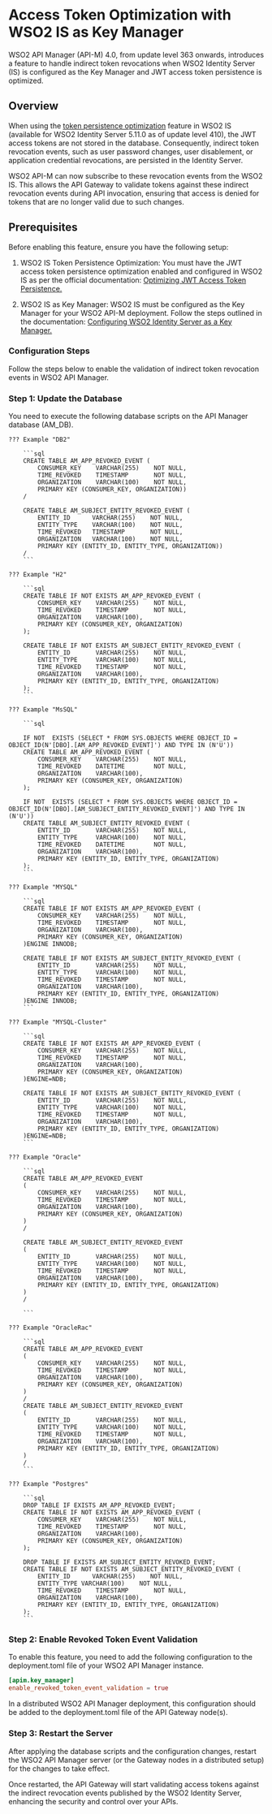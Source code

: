 # Access Token Optimization with WSO2 IS as Key Manager

WSO2 API Manager (API-M) 4.0, from update level 363 onwards, introduces a feature to handle indirect token revocations when WSO2 Identity Server (IS) is configured as the Key Manager and JWT access token persistence is optimized.

## Overview

When using the [token persistence optimization](https://is.docs.wso2.com/en/5.11.0/setup/token-persistence/#optimizing-jwt-access-token-persistence) feature in WSO2 IS (available for WSO2 Identity Server 5.11.0 as of update level 410), the JWT access tokens are not stored in the database. Consequently, indirect token revocation events, such as user password changes, user disablement, or application credential revocations, are persisted in the Identity Server.

WSO2 API-M can now subscribe to these revocation events from the WSO2 IS. This allows the API Gateway to validate tokens against these indirect revocation events during API invocation, ensuring that access is denied for tokens that are no longer valid due to such changes.

## Prerequisites

Before enabling this feature, ensure you have the following setup:

1.  WSO2 IS Token Persistence Optimization: You must have the JWT access token persistence optimization enabled and configured in WSO2 IS as per the official documentation: [Optimizing JWT Access Token Persistence.](https://is.docs.wso2.com/en/5.11.0/setup/token-persistence/#optimizing-jwt-access-token-persistence)

2.  WSO2 IS as Key Manager: WSO2 IS must be configured as the Key Manager for your WSO2 API-M deployment. Follow the steps outlined in the documentation: [Configuring WSO2 Identity Server as a Key Manager.](../configuring-wso2-identity-server-as-a-key-manager.md)

### Configuration Steps

Follow the steps below to enable the validation of indirect token revocation events in WSO2 API Manager.

### Step 1: Update the Database

You need to execute the following database scripts on the API Manager database (AM_DB).

    ??? Example "DB2"
    
        ```sql
        CREATE TABLE AM_APP_REVOKED_EVENT (
            CONSUMER_KEY    VARCHAR(255)    NOT NULL,
            TIME_REVOKED    TIMESTAMP       NOT NULL,
            ORGANIZATION    VARCHAR(100)    NOT NULL,
            PRIMARY KEY (CONSUMER_KEY, ORGANIZATION))
        /

        CREATE TABLE AM_SUBJECT_ENTITY_REVOKED_EVENT (
            ENTITY_ID      VARCHAR(255)    NOT NULL,
            ENTITY_TYPE    VARCHAR(100)    NOT NULL,
            TIME_REVOKED   TIMESTAMP       NOT NULL,
            ORGANIZATION   VARCHAR(100)    NOT NULL,
            PRIMARY KEY (ENTITY_ID, ENTITY_TYPE, ORGANIZATION))
        /
        ```

    ??? Example "H2"
    
        ```sql
        CREATE TABLE IF NOT EXISTS AM_APP_REVOKED_EVENT (
            CONSUMER_KEY    VARCHAR(255)    NOT NULL,
            TIME_REVOKED    TIMESTAMP       NOT NULL,
            ORGANIZATION    VARCHAR(100),
            PRIMARY KEY (CONSUMER_KEY, ORGANIZATION)
        );

        CREATE TABLE IF NOT EXISTS AM_SUBJECT_ENTITY_REVOKED_EVENT (
            ENTITY_ID       VARCHAR(255)    NOT NULL,
            ENTITY_TYPE     VARCHAR(100)    NOT NULL,
            TIME_REVOKED    TIMESTAMP       NOT NULL,
            ORGANIZATION    VARCHAR(100),
            PRIMARY KEY (ENTITY_ID, ENTITY_TYPE, ORGANIZATION)
        );
        ```

    ??? Example "MsSQL"
    
        ```sql

        IF NOT  EXISTS (SELECT * FROM SYS.OBJECTS WHERE OBJECT_ID = OBJECT_ID(N'[DBO].[AM_APP_REVOKED_EVENT]') AND TYPE IN (N'U'))
        CREATE TABLE AM_APP_REVOKED_EVENT (
            CONSUMER_KEY    VARCHAR(255)    NOT NULL,
            TIME_REVOKED    DATETIME        NOT NULL,
            ORGANIZATION    VARCHAR(100),
            PRIMARY KEY (CONSUMER_KEY, ORGANIZATION)
        );

        IF NOT  EXISTS (SELECT * FROM SYS.OBJECTS WHERE OBJECT_ID = OBJECT_ID(N'[DBO].[AM_SUBJECT_ENTITY_REVOKED_EVENT]') AND TYPE IN (N'U'))
        CREATE TABLE AM_SUBJECT_ENTITY_REVOKED_EVENT (
            ENTITY_ID       VARCHAR(255)    NOT NULL,
            ENTITY_TYPE     VARCHAR(100)    NOT NULL,
            TIME_REVOKED    DATETIME        NOT NULL,
            ORGANIZATION    VARCHAR(100),
            PRIMARY KEY (ENTITY_ID, ENTITY_TYPE, ORGANIZATION)
        );
        ```

    ??? Example "MYSQL"
    
        ```sql
        CREATE TABLE IF NOT EXISTS AM_APP_REVOKED_EVENT (
            CONSUMER_KEY    VARCHAR(255)    NOT NULL,
            TIME_REVOKED    TIMESTAMP       NOT NULL,
            ORGANIZATION    VARCHAR(100),
            PRIMARY KEY (CONSUMER_KEY, ORGANIZATION)
        )ENGINE INNODB;

        CREATE TABLE IF NOT EXISTS AM_SUBJECT_ENTITY_REVOKED_EVENT (
            ENTITY_ID       VARCHAR(255)    NOT NULL,
            ENTITY_TYPE     VARCHAR(100)    NOT NULL,
            TIME_REVOKED    TIMESTAMP       NOT NULL,
            ORGANIZATION    VARCHAR(100),
            PRIMARY KEY (ENTITY_ID, ENTITY_TYPE, ORGANIZATION)
        )ENGINE INNODB;
        ```

    ??? Example "MYSQL-Cluster"
    
        ```sql
        CREATE TABLE IF NOT EXISTS AM_APP_REVOKED_EVENT (
            CONSUMER_KEY    VARCHAR(255)    NOT NULL,
            TIME_REVOKED    TIMESTAMP       NOT NULL,
            ORGANIZATION    VARCHAR(100),
            PRIMARY KEY (CONSUMER_KEY, ORGANIZATION)
        )ENGINE=NDB;

        CREATE TABLE IF NOT EXISTS AM_SUBJECT_ENTITY_REVOKED_EVENT (
            ENTITY_ID       VARCHAR(255)    NOT NULL,
            ENTITY_TYPE     VARCHAR(100)    NOT NULL,
            TIME_REVOKED    TIMESTAMP       NOT NULL,
            ORGANIZATION    VARCHAR(100),
            PRIMARY KEY (ENTITY_ID, ENTITY_TYPE, ORGANIZATION)
        )ENGINE=NDB;       
        ```

    ??? Example "Oracle"
    
        ```sql
        CREATE TABLE AM_APP_REVOKED_EVENT
        (
            CONSUMER_KEY    VARCHAR(255)    NOT NULL,
            TIME_REVOKED    TIMESTAMP       NOT NULL,
            ORGANIZATION    VARCHAR(100),
            PRIMARY KEY (CONSUMER_KEY, ORGANIZATION)
        )
        /

        CREATE TABLE AM_SUBJECT_ENTITY_REVOKED_EVENT
        (
            ENTITY_ID       VARCHAR(255)    NOT NULL,
            ENTITY_TYPE     VARCHAR(100)    NOT NULL,
            TIME_REVOKED    TIMESTAMP       NOT NULL,
            ORGANIZATION    VARCHAR(100),
            PRIMARY KEY (ENTITY_ID, ENTITY_TYPE, ORGANIZATION)
        )
        /

        ```

    ??? Example "OracleRac"
    
        ```sql
        CREATE TABLE AM_APP_REVOKED_EVENT
        (
            CONSUMER_KEY    VARCHAR(255)    NOT NULL,
            TIME_REVOKED    TIMESTAMP       NOT NULL,
            ORGANIZATION    VARCHAR(100),
            PRIMARY KEY (CONSUMER_KEY, ORGANIZATION)
        )
        /
        CREATE TABLE AM_SUBJECT_ENTITY_REVOKED_EVENT
        (
            ENTITY_ID       VARCHAR(255)    NOT NULL,
            ENTITY_TYPE     VARCHAR(100)    NOT NULL,
            TIME_REVOKED    TIMESTAMP       NOT NULL,
            ORGANIZATION    VARCHAR(100),
            PRIMARY KEY (ENTITY_ID, ENTITY_TYPE, ORGANIZATION)
        )
        /
        ```

    ??? Example "Postgres"

        ```sql
        DROP TABLE IF EXISTS AM_APP_REVOKED_EVENT;
        CREATE TABLE IF NOT EXISTS AM_APP_REVOKED_EVENT (
            CONSUMER_KEY    VARCHAR(255)    NOT NULL,
            TIME_REVOKED    TIMESTAMP       NOT NULL,
            ORGANIZATION    VARCHAR(100),
            PRIMARY KEY (CONSUMER_KEY, ORGANIZATION)
        );

        DROP TABLE IF EXISTS AM_SUBJECT_ENTITY_REVOKED_EVENT;
        CREATE TABLE IF NOT EXISTS AM_SUBJECT_ENTITY_REVOKED_EVENT (
            ENTITY_ID      VARCHAR(255)    NOT NULL,
            ENTITY_TYPE VARCHAR(100)    NOT NULL,
            TIME_REVOKED    TIMESTAMP       NOT NULL,
            ORGANIZATION    VARCHAR(100),
            PRIMARY KEY (ENTITY_ID, ENTITY_TYPE, ORGANIZATION)
        );       
        ```

### Step 2: Enable Revoked Token Event Validation

To enable this feature, you need to add the following configuration to the deployment.toml file of your WSO2 API Manager instance.

``` toml
[apim.key_manager]
enable_revoked_token_event_validation = true
```

In a distributed WSO2 API Manager deployment, this configuration should be added to the deployment.toml file of the API Gateway node(s).

### Step 3: Restart the Server

After applying the database scripts and the configuration changes, restart the WSO2 API Manager server (or the Gateway nodes in a distributed setup) for the changes to take effect.

Once restarted, the API Gateway will start validating access tokens against the indirect revocation events published by the WSO2 Identity Server, enhancing the security and control over your APIs.